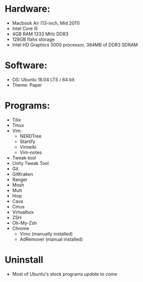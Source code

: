 # Hardware:
* Macbook Air (13-inch, Mid 2011)
* Intel Core i5
* 4GB RAM 1333 MHz DDR3
* 128GB flahs storage
* Intel HD Graphics 3000 processor, 384MB of DDR3 SDRAM

# Software:
* OS: Ubuntu 16.04 LTS / 64 bit
* Theme: Paper

# Programs:
* Tilix
* Tmux
* Vim:
	* NERDTree
	* Startify
	* Vimwiki
	* Vim-notes
* Tweak-tool
* Unity Tweak Tool
* Git
* GitKraken
* Ranger
* Mosh
* Mutt
* htop
* Cava
* Cmus
* Virtualbox
* ZSH
* Oh-My-Zsh
* Chrome
	* Vimc (manually installed)
	* AdRemover (manual installed)

# Uninstall
* Most of Ubuntu's stock programs *update to come*

